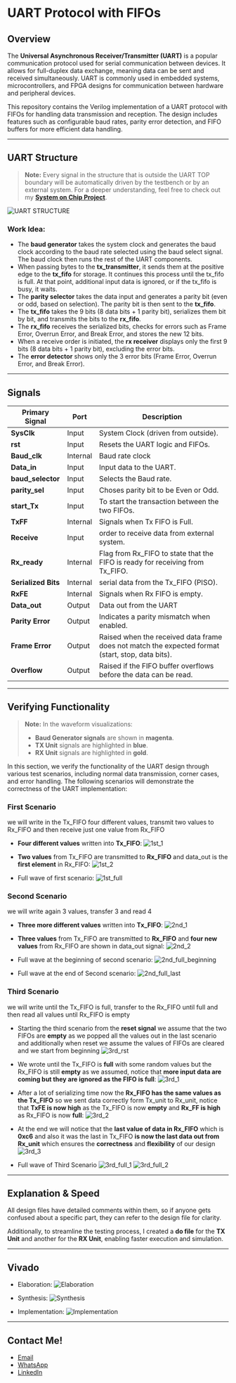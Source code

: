 # UART Protocol with FIFOs

## Overview
The **Universal Asynchronous Receiver/Transmitter (UART)** is a popular communication protocol used for serial communication between devices. It allows for full-duplex data exchange, meaning data can be sent and received simultaneously. UART is commonly used in embedded systems, microcontrollers, and FPGA designs for communication between hardware and peripheral devices.

This repository contains the Verilog implementation of a UART protocol with FIFOs for handling data transmission and reception. The design includes features such as configurable baud rates, parity error detection, and FIFO buffers for more efficient data handling.

---

## UART Structure

> **Note:** Every signal in the structure that is outside the UART TOP boundary will be automatically driven by the testbench or by an external system. For a deeper understanding, feel free to check out my **[System on Chip Project](https://github.com/MohamedHussein27/SoC-Design-Connecting-RISC-V-Processor-with-Multiple-peripherals-using-APB-Bus)**.

![UART STRUCTURE](https://github.com/MohamedHussein27/UART-With-FIFOs/blob/main/Structure/UART%20Structure.png)

### Work Idea:
- The **baud generator** takes the system clock and generates the baud clock according to the baud rate selected using the baud select signal. The baud clock then runs the rest of the UART components.
- When passing bytes to the **tx_transmitter**, it sends them at the positive edge to the **tx_fifo** for storage. It continues this process until the tx_fifo is full. At that point, additional input data is ignored, or if the tx_fifo is busy, it waits.
- The **parity selector** takes the data input and generates a parity bit (even or odd, based on selection). The parity bit is then sent to the **tx_fifo**.
- The **tx_fifo** takes the 9 bits (8 data bits + 1 parity bit), serializes them bit by bit, and transmits the bits to the **rx_fifo**.
- The **rx_fifo** receives the serialized bits, checks for errors such as Frame Error, Overrun Error, and Break Error, and stores the new 12 bits.
- When a receive order is initiated, the **rx receiver** displays only the first 9 bits (8 data bits + 1 parity bit), excluding the error bits.
- The **error detector** shows only the 3 error bits (Frame Error, Overrun Error, and Break Error).


---

## Signals

| **Primary Signal**         | **Port** | **Description**                                                                                   |
|--------------------|---------------|---------------------------------------------------------------------------------------------------|
| **SysClk**            | Input         | System Clock (driven from outside).                                                                               |
| **rst**            | Input         | Resets the UART logic and FIFOs.                                                                                |
| **Baud_clk**       | Internal      | Baud rate clock                                                            |
| **Data_in**        | Input | Input data to the UART.                                                         |
| **baud_selector**     | Input         | Selects the Baud rate.                                                  |
| **parity_sel**  | Input         | Choses parity bit to be Even or Odd.                                                               |
| **start_Tx**    | Input         | To start the transaction between the two FIFOs.                                   |
| **TxFF**        | Internal | Signals when Tx FIFO is Full.                                                          |
| **Receive**          | Input         | order to receive data from external system.                                                                   |
| **Rx_ready**       | Internal        | Flag from Rx_FIFO to state that the FIFO is ready for receiving from Tx_FIFO.                                        |
| **Serialized Bits**       | Internal        | serial data from the Tx_FIFO (PISO).                                |
| **RxFE**   | Internal        | Signals when Rx FIFO is empty.                          |
| **Data_out**  | Output      | Data out from the UART
| **Parity Error**   | Output        | Indicates a parity mismatch when enabled.                                                          |
| **Frame Error**    | Output        | Raised when the received data frame does not match the expected format (start, stop, data bits).    |
| **Overflow**       | Output        | Raised if the FIFO buffer overflows before the data can be read.                                   |

---

## Verifying Functionality

> **Note:** In the waveform visualizations:
> - **Baud Generator signals** are shown in **magenta**.
> - **TX Unit** signals are highlighted in **blue**.
> - **RX Unit** signals are highlighted in **gold**.

In this section, we verify the functionality of the UART design through various test scenarios, including normal data transmission, corner cases, and error handling. The following scenarios will demonstrate the correctness of the UART implementation:

### First Scenario
we will write in the Tx_FIFO four different values, transmit two values to Rx_FIFO and then receive just one value from Rx_FIFO
- **Four different values** written into **Tx_FIFO**:
![1st_1](https://github.com/MohamedHussein27/UART-With-FIFOs/blob/main/Structure/1st_1.png)

- **Two values** from Tx_FIFO are transmitted to **Rx_FIFO** and data_out is the **first element** in Rx_FIFO:
![1st_2](https://github.com/MohamedHussein27/UART-With-FIFOs/blob/main/Structure/1st_2.png)

- Full wave of first scenario:
![1st_full](https://github.com/MohamedHussein27/UART-With-FIFOs/blob/main/Structure/1st_full.png)

### Second Scenario
we will write again 3 values, transfer 3 and read 4
- **Three more different values** written into **Tx_FIFO**:
![2nd_1](https://github.com/MohamedHussein27/UART-With-FIFOs/blob/main/Structure/2nd_1.png)

- **Three values** from Tx_FIFO are transmitted to **Rx_FIFO** and **four new values** from Rx_FIFO are shown in data_out signal:
![2nd_2](https://github.com/MohamedHussein27/UART-With-FIFOs/blob/main/Structure/2nd_2.png)

- Full wave at the beginning of second scenario:
![2nd_full_beginning](https://github.com/MohamedHussein27/UART-With-FIFOs/blob/main/Structure/2nd_full_beginning.png)
- Full wave at the end of Second scenario:
![2nd_full_last](https://github.com/MohamedHussein27/UART-With-FIFOs/blob/main/Structure/2nd_full_last.png)

### Third Scenario
we will write until the Tx_FIFO is full, transfer to the Rx_FIFO until full and then read all values until Rx_FIFO is empty
- Starting the third scenario from the **reset signal** we assume that the two FIFOs are **empty** as we popped all the values out in the last scenario and additionally when reset we assume the values of FIFOs are cleared and we start from beginning 
![3rd_rst](https://github.com/MohamedHussein27/UART-With-FIFOs/blob/main/Structure/3rd_rst.png)

- We wrote until the Tx_FIFO is **full** with some random values but the Rx_FIFO is still **empty** as we assumed, notice that **more input data are coming but they are ignored as the FIFO is full**:
![3rd_1](https://github.com/MohamedHussein27/UART-With-FIFOs/blob/main/Structure/3rd_1.png)

- After a lot of serializing time now the **Rx_FIFO has the same values as the Tx_FIFO** so we sent data correctly form Tx_unit to Rx_unit, notice that **TxFE is now high** as the Tx_FIFO is now **empty** and **Rx_FF is high** as Rx_FIFO is now **full**:
![3rd_2](https://github.com/MohamedHussein27/UART-With-FIFOs/blob/main/Structure/3rd_2.png)

- At the end we will notice that the **last value of data in Rx_FIFO** which is **0xc6** and also it was the last in Tx_FIFO **is now the last data out from Rx_unit** which ensures the **correctness** and **flexibility** of our design
![3rd_3](https://github.com/MohamedHussein27/UART-With-FIFOs/blob/main/Structure/3rd_3.png)

- Full wave of Third Scenario
![3rd_full_1](https://github.com/MohamedHussein27/UART-With-FIFOs/blob/main/Structure/3rd_full_1.png)
![3rd_full_2](https://github.com/MohamedHussein27/UART-With-FIFOs/blob/main/Structure/3rd_full_2.png)


---

## Explanation & Speed
All design files have detailed comments within them, so if anyone gets confused about a specific part, they can refer to the design file for clarity.

Additionally, to streamline the testing process, I created a **do file** for the **TX Unit** and another for the **RX Unit**, enabling faster execution and simulation.

---

## Vivado
- Elaboration:
![Elaboration](https://github.com/MohamedHussein27/UART-With-FIFOs/blob/main/Structure/Elaboration.png)

- Synthesis:
![Synthesis](https://github.com/MohamedHussein27/UART-With-FIFOs/blob/main/Structure/Synthesis.png)

- Implementation:
![Implementation](https://github.com/MohamedHussein27/UART-With-FIFOs/blob/main/Structure/Implementation.png)


---

## Contact Me!
- [Email](mailto:Mohamed_Hussein2100924@outlook.com)
- [WhatsApp](https://wa.me/+2001097685797)
- [LinkedIn](https://www.linkedin.com/in/mohamed-hussein-274337231)